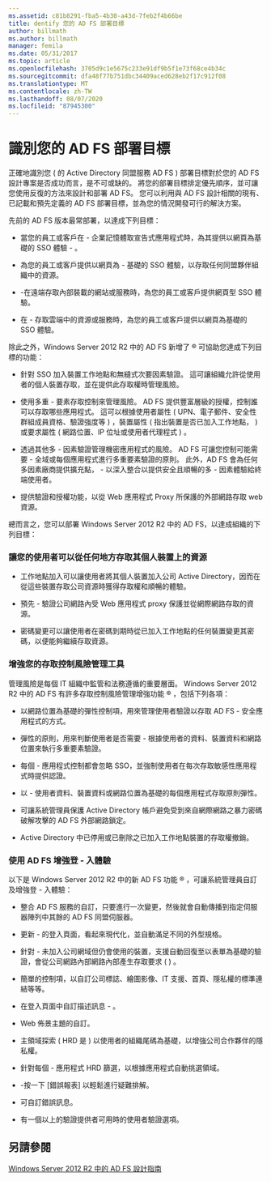 ```yaml
---
ms.assetid: c81b8291-fba5-4b30-a43d-7feb2f4b66be
title: dentify 您的 AD FS 部署目標
author: billmath
ms.author: billmath
manager: femila
ms.date: 05/31/2017
ms.topic: article
ms.openlocfilehash: 3705d9c1e5675c233e91df9b5f1e73f68ce4b34c
ms.sourcegitcommit: dfa48f77b751dbc34409aced628eb2f17c912f08
ms.translationtype: MT
ms.contentlocale: zh-TW
ms.lasthandoff: 08/07/2020
ms.locfileid: "87945300"
---
```

# <a name="identify-your-ad-fs-deployment-goals"></a>識別您的 AD FS 部署目標

正確地識別您 \( 的 Active Directory 同盟服務 AD FS \) 部署目標對於您的 AD FS 設計專案是否成功而言，是不可或缺的。 將您的部署目標排定優先順序，並可讓您使用反復的方法來設計和部署 AD FS。 您可以利用與 AD FS 設計相關的現有、已記載和預先定義的 AD FS 部署目標，並為您的情況開發可行的解決方案。

先前的 AD FS 版本最常部署，以達成下列目標：

-   當您的員工或客戶在 \- 企業記憶體取宣告式應用程式時，為其提供以網頁為基礎的 SSO 體驗 \- 。

-   為您的員工或客戶提供以網頁為 \- 基礎的 SSO 體驗，以存取任何同盟夥伴組織中的資源。

-   \-在遠端存取內部裝載的網站或服務時，為您的員工或客戶提供網頁型 SSO 體驗。

-   在 \- 存取雲端中的資源或服務時，為您的員工或客戶提供以網頁為基礎的 SSO 體驗。

除此之外，Windows Server 2012 R2 中的 AD FS 新增了 &reg; 可協助您達成下列目標的功能：

-   針對 SSO 加入裝置工作地點和無縫式次要因素驗證。 這可讓組織允許從使用者的個人裝置存取，並在提供此存取權時管理風險。

-   使用多重 \- 要素存取控制來管理風險。 AD FS 提供豐富層級的授權，控制誰可以存取哪些應用程式。 這可以根據使用者屬性 \( UPN、電子郵件、安全性群組成員資格、驗證強度等 \) ，裝置屬性 \( 指出裝置是否已加入工作地點， \) 或要求屬性 \( 網路位置、IP 位址或使用者代理程式 \) 。

-   透過其他多 \- 因素驗證管理機密應用程式的風險。 AD FS 可讓您控制可能需要 \- 全域或每個應用程式進行多重要素驗證的原則。 此外，AD FS 會為任何多因素廠商提供擴充點， \- 以深入整合以提供安全且順暢的多 \- 因素體驗給終端使用者。

-   提供驗證和授權功能，以從 Web 應用程式 Proxy 所保護的外部網路存取 web 資源。

總而言之，您可以部署 Windows Server 2012 R2 中的 AD FS，以達成組織的下列目標：

### <a name="enable-your-users-to-access-resources-on-their-personal-devices-from-anywhere"></a>讓您的使用者可以從任何地方存取其個人裝置上的資源

-   工作地點加入可以讓使用者將其個人裝置加入公司 Active Directory，因而在從這些裝置存取公司資源時獲得存取權和順暢的體驗。

-   預先 \- 驗證公司網路內受 Web 應用程式 proxy 保護並從網際網路存取的資源。

-   密碼變更可以讓使用者在密碼到期時從已加入工作地點的任何裝置變更其密碼，以便能夠繼續存取資源。

### <a name="enhance-your-access-control-risk-management-tools"></a>增強您的存取控制風險管理工具
管理風險是每個 IT 組織中監管和法務遵循的重要層面。 Windows Server 2012 R2 中的 AD FS 有許多存取控制風險管理增強功能 &reg; ，包括下列各項：

-   以網路位置為基礎的彈性控制項，用來管理使用者驗證以存取 AD FS \- 安全應用程式的方式。

-   彈性的原則，用來判斷使用者是否需要 \- 根據使用者的資料、裝置資料和網路位置來執行多重要素驗證。

-   每個 \- 應用程式控制都會忽略 SSO，並強制使用者在每次存取敏感性應用程式時提供認證。

-   以 \- 使用者資料、裝置資料或網路位置為基礎的每個應用程式存取原則彈性。

-   可讓系統管理員保護 Active Directory 帳戶避免受到來自網際網路之暴力密碼破解攻擊的 AD FS 外部網路鎖定。

-   Active Directory 中已停用或已刪除之已加入工作地點裝置的存取權撤銷。

### <a name="use-ad-fs-to-enhance-the-sign-in-experience"></a>使用 AD FS 增強登 \- 入體驗
以下是 Windows Server 2012 R2 中的新 AD FS 功能 &reg; ，可讓系統管理員自訂及增強登 \- 入體驗：

-   整合 AD FS 服務的自訂，只要進行一次變更，然後就會自動傳播到指定伺服器陣列中其餘的 AD FS 同盟伺服器。

-   更新 \- 的登入頁面，看起來現代化，並自動滿足不同的外型規格。

-   針對 \- 未加入公司網域但仍會使用的裝置，支援自動回復至以表單為基礎的驗證，會從公司網路內部網路內部產生存取要求 \( \) 。

-   簡單的控制項，以自訂公司標誌、繪圖影像、IT 支援、首頁、隱私權的標準連結等等。

-   在登入頁面中自訂描述訊息 \- 。

-   Web 佈景主題的自訂。

-   主領域探索 \( HRD 是 \) 以使用者的組織尾碼為基礎，以增強公司合作夥伴的隱私權。

-   針對每個 \- 應用程式 HRD 篩選，以根據應用程式自動挑選領域。

-   \-按一下 [錯誤報表] 以輕鬆進行疑難排解。

-   可自訂錯誤訊息。

-   有一個以上的驗證提供者可用時的使用者驗證選項。

## <a name="see-also"></a>另請參閱
[Windows Server 2012 R2 中的 AD FS 設計指南](../../ad-fs/design/AD-FS-Design-Guide-in-Windows-Server-2012-R2.md)


